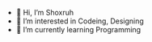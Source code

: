 - 👋 Hi, I’m Shoxruh
- 👀 I’m interested in Codeing, Designing
- 🌱 I’m currently learning Programming

<!---
Shox2008/Shox2008 is a ✨ special ✨ repository because its `README.md` (this file) appears on your GitHub profile.
You can click the Preview link to take a look at your changes.
--->
